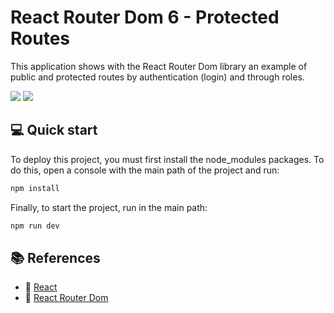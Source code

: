 # React Router Dom 6 - Protected Routes

This application shows with the React Router Dom library an example of public and protected routes by authentication (login) and through roles.

![](https://i.ibb.co/305qJMq/react-router-dom-protected.png)
![](https://i.ibb.co/ftthG6j/react-router-dom-protected-private.png)

## 💻 Quick start

To deploy this project, you must first install the node_modules packages. To do this, open a console with the main path of the project and run:

```bash
npm install
```

Finally, to start the project, run in the main path:

```bash
npm run dev
```

## 📚 References

- 🔗 [React](https://es.reactjs.org/docs/getting-started.html)
- 🔗 [React Router Dom](https://reactrouter.com/en/main/start/overview)
